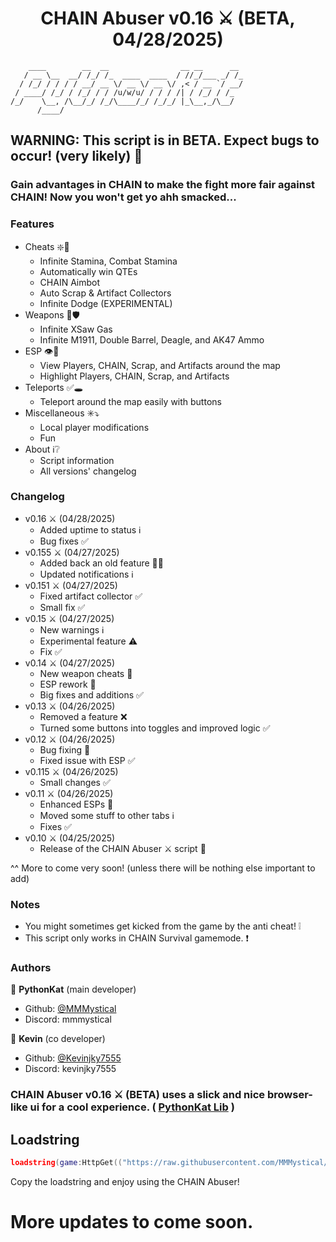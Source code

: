 <h1 align="center">CHAIN Abuser v0.16 ⚔️ (BETA, 04/28/2025)</h1>

```
    ____        __  __                __ __      __ 
   / __ \__  __/ /_/ /_  ____  ____  / //_/___ _/ /_
  / /_/ / / / / __/ __ \/ __ \/ __ \/ ,< / __ `/ __/
 / ____/ /_/ / /_/ / / /u/w/u/ / / / /| / /_/ / /_  
/_/    \__, /\__/_/ /_/\____/_/ /_/_/ |_\__,_/\__/  
      /____/                                        
```

## WARNING: This script is in BETA. Expect bugs to occur! (very likely) 🔨

### Gain advantages in CHAIN to make the fight more fair against CHAIN! Now you won't get yo ahh smacked...

### Features
- Cheats ❇️🔰
  - Infinite Stamina, Combat Stamina
  - Automatically win QTEs
  - CHAIN Aimbot
  - Auto Scrap & Artifact Collectors
  - Infinite Dodge (EXPERIMENTAL)
- Weapons 🏹🛡️
  - Infinite XSaw Gas
  - Infinite M1911, Double Barrel, Deagle, and AK47 Ammo
- ESP 👁️🛑
  - View Players, CHAIN, Scrap, and Artifacts around the map
  - Highlight Players, CHAIN, Scrap, and Artifacts
- Teleports ✅🕳️
  - Teleport around the map easily with buttons
- Miscellaneous ✳️⤵️
  - Local player modifications
  - Fun
- About ℹ️❔
  - Script information
  - All versions' changelog

### Changelog
- v0.16 ⚔️ (04/28/2025)
  - Added uptime to status ℹ️
  - Bug fixes ✅
- v0.155 ⚔️ (04/27/2025)
  - Added back an old feature 🔧✅
  - Updated notifications ℹ️
- v0.151 ⚔️ (04/27/2025)
  - Fixed artifact collector ✅
  - Small fix ✅
- v0.15 ⚔️ (04/27/2025)
  - New warnings ℹ️
  - Experimental feature ⚠️
  - Fix ✅
- v0.14 ⚔️ (04/27/2025)
  - New weapon cheats 🏹
  - ESP rework 🔧
  - Big fixes and additions ✅
- v0.13 ⚔️ (04/26/2025)
  - Removed a feature ❌
  - Turned some buttons into toggles and improved logic ✅
- v0.12 ⚔️ (04/26/2025)
  - Bug fixing 🔧
  - Fixed issue with ESP ✅
- v0.115 ⚔️ (04/26/2025)
  - Small changes ✅
- v0.11 ⚔️ (04/26/2025)
  - Enhanced ESPs 🔧
  - Moved some stuff to other tabs ℹ️
  - Fixes ✅
- v0.10 ⚔️ (04/25/2025)
  - Release of the CHAIN Abuser ⚔️ script 🔨

^^ More to come very soon! (unless there will be nothing else important to add)

### Notes
- You might sometimes get kicked from the game by the anti cheat! ❕
- This script only works in CHAIN Survival gamemode. ❗

### Authors

👤 **PythonKat** (main developer)

* Github: [@MMMystical](https://github.com/MMMystical)
* Discord: mmmystical

👤 **Kevin** (co developer)

* Github: [@Kevinjky7555](https://github.com/Kevinjky7555)
* Discord: kevinjky7555

### CHAIN Abuser v0.16 ⚔️ (BETA) uses a slick and nice browser-like ui for a cool experience. ( [PythonKat Lib](https://github.com/MMMystical/PythonKat-Lib/tree/main) )

## Loadstring
```lua
loadstring(game:HttpGet(("https://raw.githubusercontent.com/MMMystical/PythonKatScripts/refs/heads/main/CHAIN%20Abuser/src.lua")))()
```

Copy the loadstring and enjoy using the CHAIN Abuser!

# More updates to come soon.
